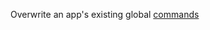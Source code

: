 Overwrite an app's existing global [commands](https://discord.com/developers/docs/interactions/application-commands#application-command-object) 